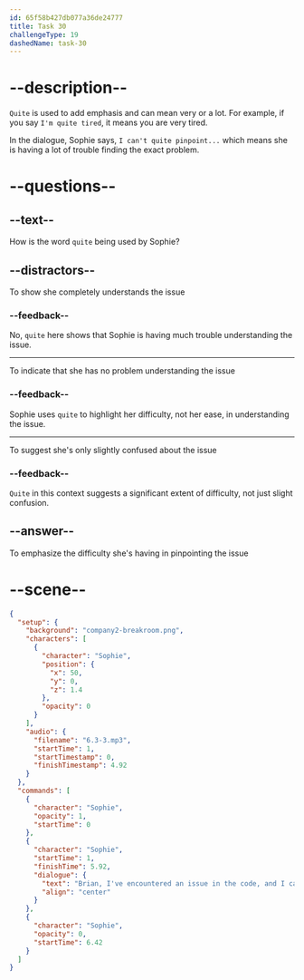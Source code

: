 ```yaml
---
id: 65f58b427db077a36de24777
title: Task 30
challengeType: 19
dashedName: task-30
---
```


<!-- (Audio) Sophie: Brian, I've encountered an issue in the code, and I can't quite pinpoint what's causing it. -->

# --description--

`Quite` is used to add emphasis and can mean very or a lot. For example, if you say `I'm quite tired`, it means you are very tired.

In the dialogue, Sophie says, `I can't quite pinpoint...` which means she is having a lot of trouble finding the exact problem.

# --questions--

## --text--

How is the word `quite` being used by Sophie?

## --distractors--

To show she completely understands the issue

### --feedback--

No, `quite` here shows that Sophie is having much trouble understanding the issue.

---

To indicate that she has no problem understanding the issue

### --feedback--

Sophie uses `quite` to highlight her difficulty, not her ease, in understanding the issue.

---

To suggest she's only slightly confused about the issue

### --feedback--

`Quite` in this context suggests a significant extent of difficulty, not just slight confusion.

## --answer--

To emphasize the difficulty she's having in pinpointing the issue

# --scene--

```json
{
  "setup": {
    "background": "company2-breakroom.png",
    "characters": [
      {
        "character": "Sophie",
        "position": {
          "x": 50,
          "y": 0,
          "z": 1.4
        },
        "opacity": 0
      }
    ],
    "audio": {
      "filename": "6.3-3.mp3",
      "startTime": 1,
      "startTimestamp": 0,
      "finishTimestamp": 4.92
    }
  },
  "commands": [
    {
      "character": "Sophie",
      "opacity": 1,
      "startTime": 0
    },
    {
      "character": "Sophie",
      "startTime": 1,
      "finishTime": 5.92,
      "dialogue": {
        "text": "Brian, I've encountered an issue in the code, and I can't quite pinpoint what's causing it.",
        "align": "center"
      }
    },
    {
      "character": "Sophie",
      "opacity": 0,
      "startTime": 6.42
    }
  ]
}
```

